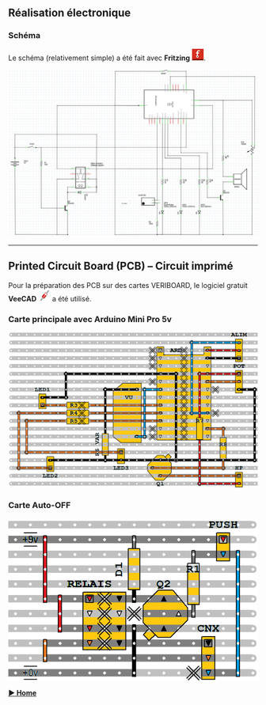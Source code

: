 ## Réalisation électronique

### Schéma

Le schéma (relativement simple) a été fait avec **Fritzing** ![Fritzing](../images/fritzing.png).

![schematic](../images/schematic.png)

------

## Printed Circuit Board (PCB) – Circuit imprimé

Pour la préparation des PCB sur des cartes VERIBOARD, le logiciel gratuit **VeeCAD** ![VeeCAD](../images/veecad.png) a été utilisé.

### Carte principale avec Arduino Mini Pro 5v
![main board](../images/PCB-1.png)
### Carte Auto-OFF
![auto-off board](../images/PCB-2.png)



**[► Home](../index.md)**